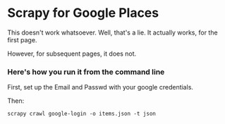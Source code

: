 Scrapy for Google Places
========================

This doesn't work whatsoever. Well, that's a lie.  It actually works, for the first page.

However, for subsequent pages, it does not.

### Here's how you run it from the command line

First, set up the Email and Passwd with your google credentials.

Then:

`scrapy crawl google-login -o items.json -t json`